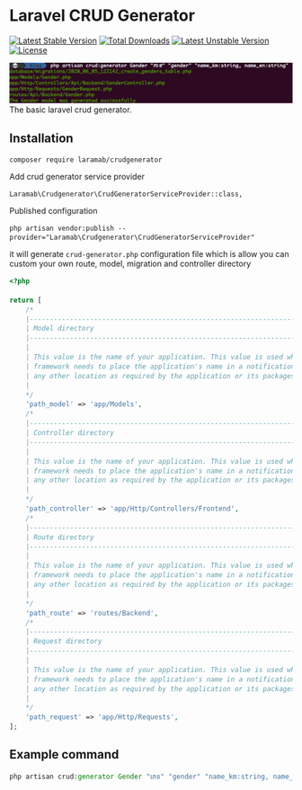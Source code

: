 # Laravel CRUD Generator

[![Latest Stable Version](https://poser.pugx.org/laramab/crudgenerator/v)](//packagist.org/packages/laramab/crudgenerator) [![Total Downloads](https://poser.pugx.org/laramab/crudgenerator/downloads)](//packagist.org/packages/laramab/crudgenerator) [![Latest Unstable Version](https://poser.pugx.org/laramab/crudgenerator/v/unstable)](//packagist.org/packages/laramab/crudgenerator) [![License](https://poser.pugx.org/laramab/crudgenerator/license)](//packagist.org/packages/laramab/crudgenerator)

![Output](src/assets/img/output.png)
The basic laravel crud generator.

## Installation
```
composer require laramab/crudgenerator
```

Add crud generator service provider

```
Laramab\Crudgenerator\CrudGeneratorServiceProvider::class,
```

Published configuration

````
php artisan vendor:publish --provider="Laramab\Crudgenerator\CrudGeneratorServiceProvider"
````
it will generate ```crud-generator.php``` configuration file which is allow you can custom your own route, model, migration and controller directory

```php
<?php

return [
    /*
    |--------------------------------------------------------------------------
    | Model directory
    |--------------------------------------------------------------------------
    |
    | This value is the name of your application. This value is used when the
    | framework needs to place the application's name in a notification or
    | any other location as required by the application or its packages.
    |
    */
    'path_model' => 'app/Models',
    /*
    |--------------------------------------------------------------------------
    | Controller directory
    |--------------------------------------------------------------------------
    |
    | This value is the name of your application. This value is used when the
    | framework needs to place the application's name in a notification or
    | any other location as required by the application or its packages.
    |
    */
    'path_controller' => 'app/Http/Controllers/Frontend',
    /*
    |--------------------------------------------------------------------------
    | Route directory
    |--------------------------------------------------------------------------
    |
    | This value is the name of your application. This value is used when the
    | framework needs to place the application's name in a notification or
    | any other location as required by the application or its packages.
    |
    */
    'path_route' => 'routes/Backend',
    /*
    |--------------------------------------------------------------------------
    | Request directory
    |--------------------------------------------------------------------------
    |
    | This value is the name of your application. This value is used when the
    | framework needs to place the application's name in a notification or
    | any other location as required by the application or its packages.
    |
    */
    'path_request' => 'app/Http/Requests',
];
```

## Example command
```php
php artisan crud:generator Gender "ភេទ" "gender" "name_km:string, name_en:string"
```
